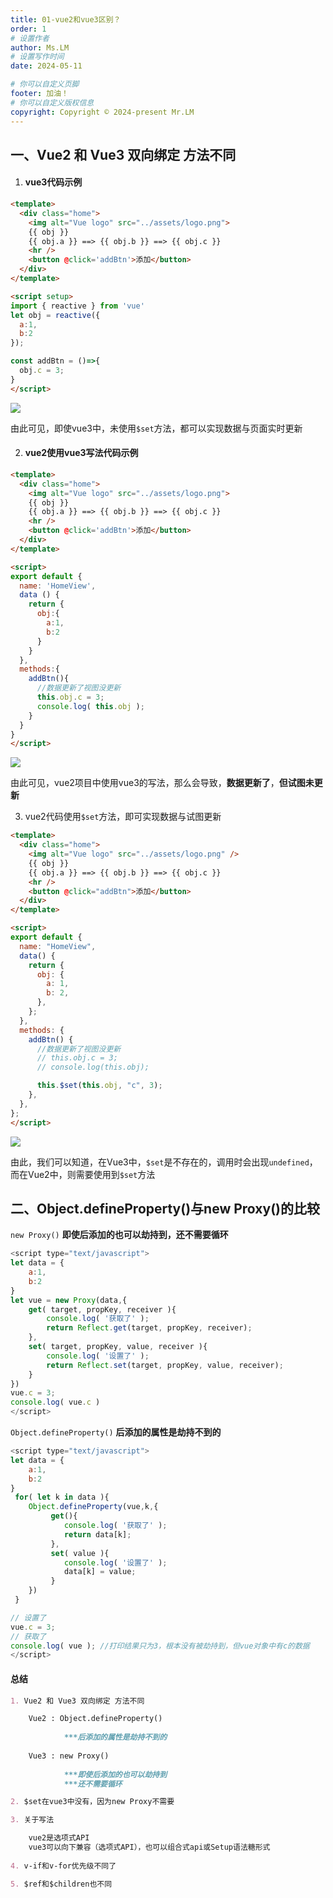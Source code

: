 ```yaml
---
title: 01-vue2和vue3区别？
order: 1
# 设置作者
author: Ms.LM
# 设置写作时间
date: 2024-05-11 

# 你可以自定义页脚
footer: 加油！
# 你可以自定义版权信息
copyright: Copyright © 2024-present Mr.LM
---
```


##  一、Vue2 和 Vue3 双向绑定 方法不同

1. #### vue3代码示例

```html
<template>
  <div class="home">
    <img alt="Vue logo" src="../assets/logo.png">
    {{ obj }}
    {{ obj.a }} ==> {{ obj.b }} ==> {{ obj.c }}
    <hr />
    <button @click='addBtn'>添加</button>
  </div>
</template>

<script setup>
import { reactive } from 'vue'
let obj = reactive({
  a:1,
  b:2
});

const addBtn = ()=>{
  obj.c = 3;
}
</script>

```

![](https://mengblog-1305308047.cos.ap-guangzhou.myqcloud.com/202405111503166.gif)

由此可见，即使vue3中，未使用`$set`方法，都可以实现数据与页面实时更新

2. #### vue2使用vue3写法代码示例

```html
<template>
  <div class="home">
    <img alt="Vue logo" src="../assets/logo.png">
    {{ obj }}
    {{ obj.a }} ==> {{ obj.b }} ==> {{ obj.c }}
    <hr />
    <button @click='addBtn'>添加</button>
  </div>
</template>

<script>
export default {
  name: 'HomeView',
  data () {
    return {
      obj:{
        a:1,
        b:2
      }
    }
  },
  methods:{
    addBtn(){
      //数据更新了视图没更新
      this.obj.c = 3;
      console.log( this.obj );
    }
  }
}
</script>

```

![](https://mengblog-1305308047.cos.ap-guangzhou.myqcloud.com/202405111511760.gif)

由此可见，vue2项目中使用vue3的写法，那么会导致，**数据更新了**，**但试图未更新**

3. vue2代码使用`$set`方法，即可实现数据与试图更新

```html
<template>
  <div class="home">
    <img alt="Vue logo" src="../assets/logo.png" />
    {{ obj }}
    {{ obj.a }} ==> {{ obj.b }} ==> {{ obj.c }}
    <hr />
    <button @click="addBtn">添加</button>
  </div>
</template>

<script>
export default {
  name: "HomeView",
  data() {
    return {
      obj: {
        a: 1,
        b: 2,
      },
    };
  },
  methods: {
    addBtn() {
      //数据更新了视图没更新
      // this.obj.c = 3;
      // console.log(this.obj);

      this.$set(this.obj, "c", 3);
    },
  },
};
</script>

```

![](https://mengblog-1305308047.cos.ap-guangzhou.myqcloud.com/202405111511051.gif)

由此，我们可以知道，在Vue3中，`$set`是不存在的，调用时会出现`undefined`，而在Vue2中，则需要使用到`$set`方法

##  二、Object.defineProperty()与new Proxy()的比较

`new Proxy()`	**即使后添加的也可以劫持到，还不需要循环**

```js
<script type="text/javascript">
let data = {
	a:1,
	b:2
}
let vue = new Proxy(data,{
	get( target, propKey, receiver ){
		console.log( '获取了' );
		return Reflect.get(target, propKey, receiver);
	},
	set( target, propKey, value, receiver ){
		console.log( '设置了' );
		return Reflect.set(target, propKey, value, receiver);
	}
})
vue.c = 3;
console.log( vue.c )
</script>
```



`Object.defineProperty()`	**后添加的属性是劫持不到的**

```js
<script type="text/javascript">
let data = {
	a:1,
	b:2
}
 for( let k in data ){
 	Object.defineProperty(vue,k,{
		 get(){
		 	console.log( '获取了' );
		 	return data[k];
		 },
		 set( value ){
		 	console.log( '设置了' );
		 	data[k] = value;
		 }
 	})
 }

// 设置了
vue.c = 3;
// 获取了
console.log( vue ); //打印结果只为3，根本没有被劫持到，但vue对象中有c的数据
</script>
```

#### 总结

```markdown
1. Vue2 和 Vue3 双向绑定 方法不同

	Vue2 : Object.defineProperty()
			
			***后添加的属性是劫持不到的
		
	Vue3 : new Proxy()
	
			***即使后添加的也可以劫持到
			***还不需要循环

2. $set在vue3中没有，因为new Proxy不需要

3. 关于写法

	vue2是选项式API
	vue3可以向下兼容（选项式API），也可以组合式api或Setup语法糖形式
	
4. v-if和v-for优先级不同了

5. $ref和$children也不同
```
